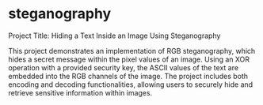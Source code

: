 # steganography
Project Title: Hiding a Text Inside an Image Using Steganography

This project demonstrates an implementation of RGB steganography, which hides a secret message within the pixel values of an image. Using an XOR operation with a provided security key, the ASCII values of the text are embedded into the RGB channels of the image. The project includes both encoding and decoding functionalities, allowing users to securely hide and retrieve sensitive information within images.
